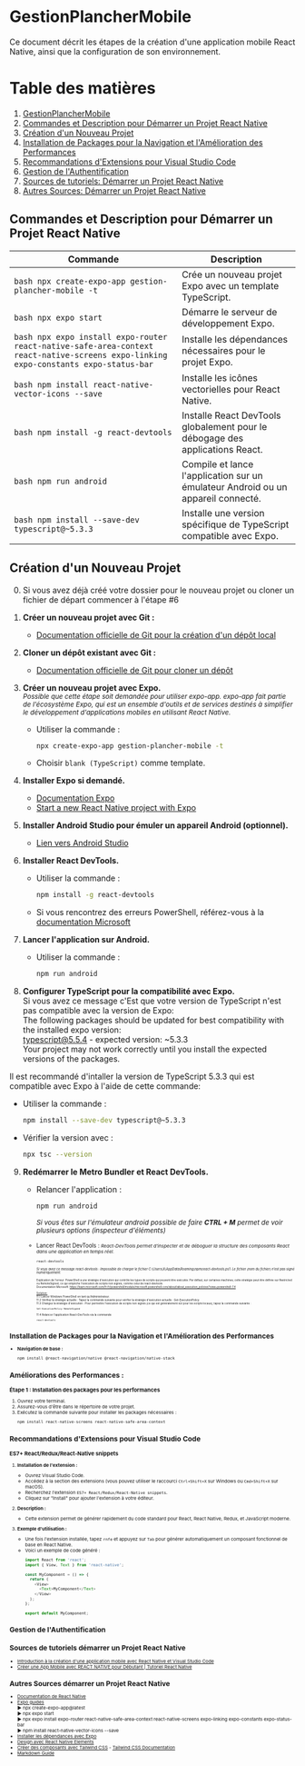 # GestionPlancherMobile

Ce document décrit les étapes de la création d'une application mobile React Native, ainsi que la configuration de son environnement.

# Table des matières

1. [GestionPlancherMobile](#gestionplanchermobile)
2. [Commandes et Description pour Démarrer un Projet React Native](#commandes-et-description-pour-d%C3%A9marrer-un-projet-react-native)
3. [Création d'un Nouveau Projet](#cr%C3%A9ation-dun-nouveau-projet)
4. [Installation de Packages pour la Navigation et l'Amélioration des Performances](#installation-de-packages-pour-la-navigation-et-lam%C3%A9lioration-des-performances)
5. [Recommandations d'Extensions pour Visual Studio Code](#recommandations-dextensions-pour-visual-studio-code)
6. [Gestion de l'Authentification](#gestion-de-lauthentification)
7. [Sources de tutoriels: Démarrer un Projet React Native](#sources-de-tutoriels-démarrer-un-Projet-React-Native)
8. [Autres Sources: Démarrer un Projet React Native](#autres-sources-démarrer-un-Projet-React-Native)


## Commandes et Description pour Démarrer un Projet React Native

| Commande                                                                                               | Description                                                                                                    |
| ------------------------------------------------------------------------------------------------------ | -------------------------------------------------------------------------------------------------------------- |
| ```bash npx create-expo-app gestion-plancher-mobile -t ```                                                       | Crée un nouveau projet Expo avec un template TypeScript.                                                        |
| ```bash npx expo start```                                                                                     | Démarre le serveur de développement Expo.                                                                      |
| ```bash npx expo install expo-router react-native-safe-area-context react-native-screens expo-linking expo-constants expo-status-bar``` | Installe les dépendances nécessaires pour le projet Expo.  |
| ```bash npm install react-native-vector-icons --save```                                                         | Installe les icônes vectorielles pour React Native.                                                             |
| ```bash npm install -g react-devtools```                                                                        | Installe React DevTools globalement pour le débogage des applications React.                                    |
| ```bash npm run android```                                                                                      | Compile et lance l'application sur un émulateur Android ou un appareil connecté.                                |
| ```bash npm install --save-dev typescript@~5.3.3```                                                              | Installe une version spécifique de TypeScript compatible avec Expo.                                             |

## Création d'un Nouveau Projet

0. Si vous avez déjà créé votre dossier pour le nouveau projet ou cloner un fichier de départ commencer à l'étape #6 
1. **Créer un nouveau projet avec Git :**
   - [Documentation officielle de Git pour la création d'un dépôt local](https://git-scm.com/book/fr/v2/Les-bases-de-Git-Initialiser-un-d%C3%A9p%C3%B4t)

2. **Cloner un dépôt existant avec Git :**
   - [Documentation officielle de Git pour cloner un dépôt](https://git-scm.com/book/fr/v2/Les-bases-de-Git-Cloner-un-d%C3%A9p%C3%B4t)

3. **Créer un nouveau projet avec Expo.**  
  <small><i>Possible que cette étape soit demandée pour utiliser expo-app. expo-app fait partie de l'écosystème Expo, qui est un ensemble d'outils et de services destinés à simplifier le développement d'applications mobiles en utilisant React Native.</i></small>  

   - Utiliser la commande : 
     ```bash
     npx create-expo-app gestion-plancher-mobile -t 
     ```  
   - Choisir `blank (TypeScript)` comme template.

4. **Installer Expo si demandé.**
   - [Documentation Expo](https://docs.expo.dev/get-started/set-up-your-environment/?platform)
   - [Start a new React Native project with Expo](https://reactnative.dev/docs/environment-setup)

5. **Installer Android Studio pour émuler un appareil Android (optionnel).**  
  <small><i></i></small>
   - [Lien vers Android Studio](https://developer.android.com/studio?hl=fr)

6. **Installer React DevTools.**
   - Utiliser la commande : 
     ```bash
     npm install -g react-devtools
     ```
   - Si vous rencontrez des erreurs PowerShell, référez-vous à la [documentation Microsoft](https://learn.microsoft.com/fr-fr/powershell/module/microsoft.powershell.core/about/about_execution_policies?view=powershell-7.4)

7. **Lancer l'application sur Android.**
   - Utiliser la commande : 
     ```bash
     npm run android
     ```

8. **Configurer TypeScript pour la compatibilité avec Expo.**  
Si vous avez ce message c'Est que votre version de TypeScript n'est pas compatible avec la version de Expo:  
The following packages should be updated for best compatibility with the installed expo version:  
  typescript@5.5.4 - expected version: ~5.3.3  
Your project may not work correctly until you install the expected versions of the packages.  

Il est recommandé d'intaller la version de TypeScript 5.3.3 qui est compatible avec Expo à l'aide de cette commande:  
   - Utiliser la commande : 
     ```bash
     npm install --save-dev typescript@~5.3.3
     ```
   - Vérifier la version avec : 
     ```bash
     npx tsc --version
     ```

9. **Redémarrer le Metro Bundler et React DevTools.**
   - Relancer l'application : 
     ```bash
     npm run android
     ```  
     <small><i>Si vous êtes sur l'émulateur android possible de faire **CTRL + M** permet de voir plusieurs options (inspecteur d'éléments)</i><small>  
   - Lancer React DevTools : 
      <small><i>React-DevTools permet d'inspecter et de déboguer la structure des composants React dans une application en temps réel.</i><small>  
     ```bash
     react-devtools
     ```  
       
       <small><i>Si vous avez ce message react-devtools : Impossible de charger le fichier C:\Users\X\AppData\Roaming\npm\react-devtools.ps1. Le fichier (nom du fichier) n’est pas signé numériquement. </i><small>  
          
        Explication de l'erreur: PowerShell a une stratégie d'exécution qui contrôle les types de scripts qui peuvent être exécutés. Par défaut, sur certaines machines, cette stratégie peut être définie sur Restricted ou RemoteSigned, ce qui empêche l'exécution de scripts non signés, comme celui de react-devtools.  
        Documentation Microsoft: https://learn.microsoft.com/fr-fr/powershell/module/microsoft.powershell.core/about/about_execution_policies?view=powershell-7.4   
  
        <u>Solution:</u>  
        11.1 Lancer Windows PowerShell en tant qu'Administrateur.  
        11.2 Vérifiez la stratégie actuelle : Tapez la commande suivante pour vérifier la stratégie d'exécution actuelle : Get-ExecutionPolicy  
        11.3 Changez la stratégie d'exécution : Pour permettre l'exécution de scripts non signés (ce qui est généralement sûr pour les scripts locaux), tapez la commande suivante :   
        ```bash
        Set-ExecutionPolicy RemoteSigned
        ```      
        11.4 Relancer l'application React-DevTools via la commande:
        ```bash
        react-devtools
        ```  
  
## Installation de Packages pour la Navigation et l'Amélioration des Performances

- **Navigation de base :**
  ```bash
  npm install @react-navigation/native @react-navigation/native-stack
  ```
## **Améliorations des Performances :**

### Étape 1 : Installation des packages pour les performances

1. Ouvrez votre terminal.
2. Assurez-vous d'être dans le répertoire de votre projet.
3. Exécutez la commande suivante pour installer les packages nécessaires :
   ```bash
   npm install react-native-screens react-native-safe-area-context
   ```

## **Recommandations d'Extensions pour Visual Studio Code**

### ES7+ React/Redux/React-Native snippets

1. **Installation de l'extension :**
   - Ouvrez Visual Studio Code.
   - Accédez à la section des extensions (vous pouvez utiliser le raccourci `Ctrl+Shift+X` sur Windows ou `Cmd+Shift+X` sur macOS).
   - Recherchez l'extension `ES7+ React/Redux/React-Native snippets`.
   - Cliquez sur "Install" pour ajouter l'extension à votre éditeur.
   
2. **Description :**
   - Cette extension permet de générer rapidement du code standard pour React, React Native, Redux, et JavaScript moderne.
   
3. **Exemple d'utilisation :**
   - Une fois l'extension installée, tapez `rnfe` et appuyez sur `Tab` pour générer automatiquement un composant fonctionnel de base en React Native.
   - Voici un exemple de code généré :
     ```javascript
     import React from 'react';
     import { View, Text } from 'react-native';

     const MyComponent = () => {
       return (
         <View>
           <Text>MyComponent</Text>
         </View>
       );
     };

     export default MyComponent;
     ```

## Gestion de l'Authentification



## Sources de tutoriels démarrer un Projet React Native
- [Introduction à la création d'une application mobile avec React Native et Visual Studio Code](https://www.youtube.com/watch?v=gXrBpt9MLzE)
- [Créer une App Mobile avec REACT NATIVE pour Débutant | Tutoriel React Native](https://www.youtube.com/watch?v=o2GUagUfJeA)

## Autres Sources démarrer un Projet React Native
- [Documentation de React Native](https://reactnative.dev/docs/getting-started)
- [Expo guides](https://docs.expo.dev/guides/overview/)  
► npx create-expo-app@latest  
► npx expo start  
► npx expo install expo-router react-native-safe-area-context react-native-screens expo-linking expo-constants expo-status-bar  
► npm install react-native-vector-icons --save  
- [Installer les dépendances avec Expo](https://docs.expo.dev/router/installation/#install-dependencies)
- [Design avec React Native Elements](https://reactnativeelements.com/docs)
- [Créer des composants avec Tailwind CSS](https://www.youtube.com/watch?v=hAMVFvMB5Jo) - [Tailwind CSS Documentation](https://tailwindcss.com)
- [Markdown Guide](https://www.markdownguide.org/basic-syntax/)

